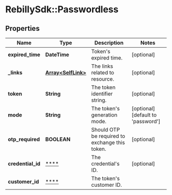 # RebillySdk::Passwordless

## Properties
Name | Type | Description | Notes
------------ | ------------- | ------------- | -------------
**expired_time** | **DateTime** | Token&#x27;s expired time. | [optional] 
**_links** | [**Array&lt;SelfLink&gt;**](SelfLink.md) | The links related to resource. | [optional] 
**token** | **String** | The token identifier string. | [optional] 
**mode** | **String** | The token&#x27;s generation mode. | [optional] [default to &#x27;password&#x27;]
**otp_required** | **BOOLEAN** | Should OTP be required to exchange this token. | [optional] 
**credential_id** | [****](.md) | The credential&#x27;s ID. | [optional] 
**customer_id** | [****](.md) | The token&#x27;s customer ID. | 

